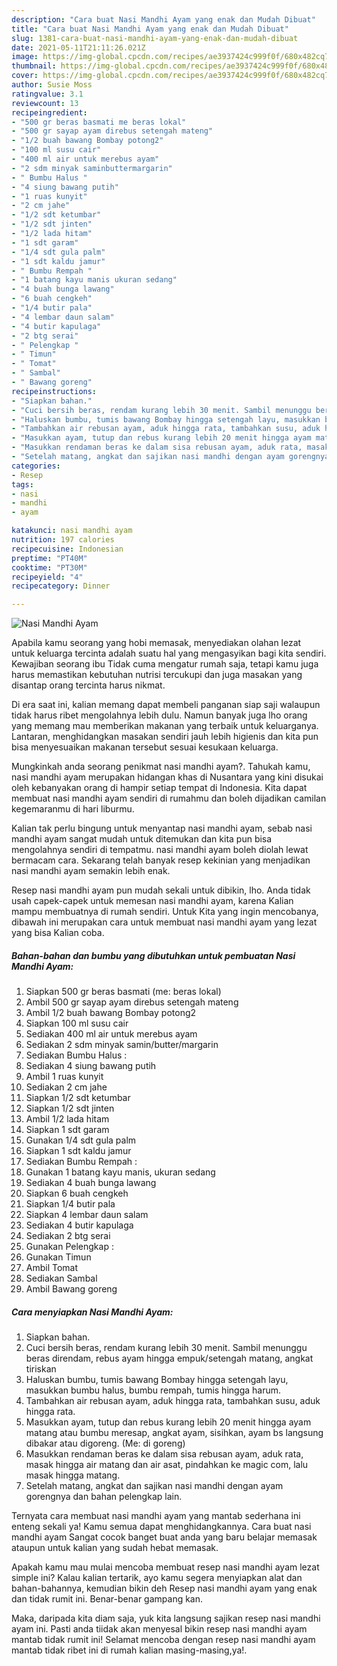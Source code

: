 ```yaml
---
description: "Cara buat Nasi Mandhi Ayam yang enak dan Mudah Dibuat"
title: "Cara buat Nasi Mandhi Ayam yang enak dan Mudah Dibuat"
slug: 1381-cara-buat-nasi-mandhi-ayam-yang-enak-dan-mudah-dibuat
date: 2021-05-11T21:11:26.021Z
image: https://img-global.cpcdn.com/recipes/ae3937424c999f0f/680x482cq70/nasi-mandhi-ayam-foto-resep-utama.jpg
thumbnail: https://img-global.cpcdn.com/recipes/ae3937424c999f0f/680x482cq70/nasi-mandhi-ayam-foto-resep-utama.jpg
cover: https://img-global.cpcdn.com/recipes/ae3937424c999f0f/680x482cq70/nasi-mandhi-ayam-foto-resep-utama.jpg
author: Susie Moss
ratingvalue: 3.1
reviewcount: 13
recipeingredient:
- "500 gr beras basmati me beras lokal"
- "500 gr sayap ayam direbus setengah mateng"
- "1/2 buah bawang Bombay potong2"
- "100 ml susu cair"
- "400 ml air untuk merebus ayam"
- "2 sdm minyak saminbuttermargarin"
- " Bumbu Halus "
- "4 siung bawang putih"
- "1 ruas kunyit"
- "2 cm jahe"
- "1/2 sdt ketumbar"
- "1/2 sdt jinten"
- "1/2 lada hitam"
- "1 sdt garam"
- "1/4 sdt gula palm"
- "1 sdt kaldu jamur"
- " Bumbu Rempah "
- "1 batang kayu manis ukuran sedang"
- "4 buah bunga lawang"
- "6 buah cengkeh"
- "1/4 butir pala"
- "4 lembar daun salam"
- "4 butir kapulaga"
- "2 btg serai"
- " Pelengkap "
- " Timun"
- " Tomat"
- " Sambal"
- " Bawang goreng"
recipeinstructions:
- "Siapkan bahan."
- "Cuci bersih beras, rendam kurang lebih 30 menit. Sambil menunggu beras direndam, rebus ayam hingga empuk/setengah matang, angkat tiriskan"
- "Haluskan bumbu, tumis bawang Bombay hingga setengah layu, masukkan bumbu halus, bumbu rempah, tumis hingga harum."
- "Tambahkan air rebusan ayam, aduk hingga rata, tambahkan susu, aduk hingga rata."
- "Masukkan ayam, tutup dan rebus kurang lebih 20 menit hingga ayam matang atau bumbu meresap, angkat ayam, sisihkan, ayam bs langsung dibakar atau digoreng. (Me: di goreng)"
- "Masukkan rendaman beras ke dalam sisa rebusan ayam, aduk rata, masak hingga air matang dan air asat, pindahkan ke magic com, lalu masak hingga matang."
- "Setelah matang, angkat dan sajikan nasi mandhi dengan ayam gorengnya dan bahan pelengkap lain."
categories:
- Resep
tags:
- nasi
- mandhi
- ayam

katakunci: nasi mandhi ayam 
nutrition: 197 calories
recipecuisine: Indonesian
preptime: "PT40M"
cooktime: "PT30M"
recipeyield: "4"
recipecategory: Dinner

---
```



![Nasi Mandhi Ayam](https://img-global.cpcdn.com/recipes/ae3937424c999f0f/680x482cq70/nasi-mandhi-ayam-foto-resep-utama.jpg)

Apabila kamu seorang yang hobi memasak, menyediakan olahan lezat untuk keluarga tercinta adalah suatu hal yang mengasyikan bagi kita sendiri. Kewajiban seorang ibu Tidak cuma mengatur rumah saja, tetapi kamu juga harus memastikan kebutuhan nutrisi tercukupi dan juga masakan yang disantap orang tercinta harus nikmat.

Di era  saat ini, kalian memang dapat membeli panganan siap saji walaupun tidak harus ribet mengolahnya lebih dulu. Namun banyak juga lho orang yang memang mau memberikan makanan yang terbaik untuk keluarganya. Lantaran, menghidangkan masakan sendiri jauh lebih higienis dan kita pun bisa menyesuaikan makanan tersebut sesuai kesukaan keluarga. 



Mungkinkah anda seorang penikmat nasi mandhi ayam?. Tahukah kamu, nasi mandhi ayam merupakan hidangan khas di Nusantara yang kini disukai oleh kebanyakan orang di hampir setiap tempat di Indonesia. Kita dapat membuat nasi mandhi ayam sendiri di rumahmu dan boleh dijadikan camilan kegemaranmu di hari liburmu.

Kalian tak perlu bingung untuk menyantap nasi mandhi ayam, sebab nasi mandhi ayam sangat mudah untuk ditemukan dan kita pun bisa mengolahnya sendiri di tempatmu. nasi mandhi ayam boleh diolah lewat bermacam cara. Sekarang telah banyak resep kekinian yang menjadikan nasi mandhi ayam semakin lebih enak.

Resep nasi mandhi ayam pun mudah sekali untuk dibikin, lho. Anda tidak usah capek-capek untuk memesan nasi mandhi ayam, karena Kalian mampu membuatnya di rumah sendiri. Untuk Kita yang ingin mencobanya, dibawah ini merupakan cara untuk membuat nasi mandhi ayam yang lezat yang bisa Kalian coba.

<!--inarticleads1-->

##### Bahan-bahan dan bumbu yang dibutuhkan untuk pembuatan Nasi Mandhi Ayam:

1. Siapkan 500 gr beras basmati (me: beras lokal)
1. Ambil 500 gr sayap ayam direbus setengah mateng
1. Ambil 1/2 buah bawang Bombay potong2
1. Siapkan 100 ml susu cair
1. Sediakan 400 ml air untuk merebus ayam
1. Sediakan 2 sdm minyak samin/butter/margarin
1. Sediakan  Bumbu Halus :
1. Sediakan 4 siung bawang putih
1. Ambil 1 ruas kunyit
1. Sediakan 2 cm jahe
1. Siapkan 1/2 sdt ketumbar
1. Siapkan 1/2 sdt jinten
1. Ambil 1/2 lada hitam
1. Siapkan 1 sdt garam
1. Gunakan 1/4 sdt gula palm
1. Siapkan 1 sdt kaldu jamur
1. Sediakan  Bumbu Rempah :
1. Gunakan 1 batang kayu manis, ukuran sedang
1. Sediakan 4 buah bunga lawang
1. Siapkan 6 buah cengkeh
1. Siapkan 1/4 butir pala
1. Siapkan 4 lembar daun salam
1. Sediakan 4 butir kapulaga
1. Sediakan 2 btg serai
1. Gunakan  Pelengkap :
1. Gunakan  Timun
1. Ambil  Tomat
1. Sediakan  Sambal
1. Ambil  Bawang goreng




<!--inarticleads2-->

##### Cara menyiapkan Nasi Mandhi Ayam:

1. Siapkan bahan.
1. Cuci bersih beras, rendam kurang lebih 30 menit. Sambil menunggu beras direndam, rebus ayam hingga empuk/setengah matang, angkat tiriskan
1. Haluskan bumbu, tumis bawang Bombay hingga setengah layu, masukkan bumbu halus, bumbu rempah, tumis hingga harum.
1. Tambahkan air rebusan ayam, aduk hingga rata, tambahkan susu, aduk hingga rata.
1. Masukkan ayam, tutup dan rebus kurang lebih 20 menit hingga ayam matang atau bumbu meresap, angkat ayam, sisihkan, ayam bs langsung dibakar atau digoreng. (Me: di goreng)
1. Masukkan rendaman beras ke dalam sisa rebusan ayam, aduk rata, masak hingga air matang dan air asat, pindahkan ke magic com, lalu masak hingga matang.
1. Setelah matang, angkat dan sajikan nasi mandhi dengan ayam gorengnya dan bahan pelengkap lain.




Ternyata cara membuat nasi mandhi ayam yang mantab sederhana ini enteng sekali ya! Kamu semua dapat menghidangkannya. Cara buat nasi mandhi ayam Sangat cocok banget buat anda yang baru belajar memasak ataupun untuk kalian yang sudah hebat memasak.

Apakah kamu mau mulai mencoba membuat resep nasi mandhi ayam lezat simple ini? Kalau kalian tertarik, ayo kamu segera menyiapkan alat dan bahan-bahannya, kemudian bikin deh Resep nasi mandhi ayam yang enak dan tidak rumit ini. Benar-benar gampang kan. 

Maka, daripada kita diam saja, yuk kita langsung sajikan resep nasi mandhi ayam ini. Pasti anda tiidak akan menyesal bikin resep nasi mandhi ayam mantab tidak rumit ini! Selamat mencoba dengan resep nasi mandhi ayam mantab tidak ribet ini di rumah kalian masing-masing,ya!.

